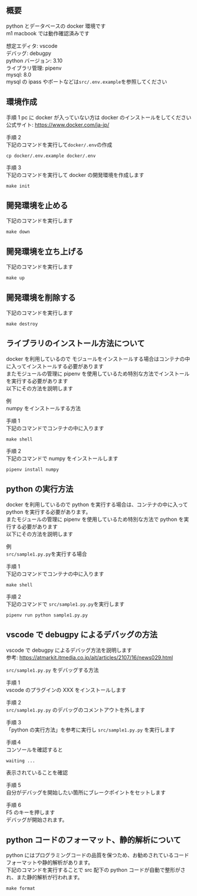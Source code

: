 ## 概要

python とデータベースの docker 環境です  
m1 macbook では動作確認済みです  

想定エディタ: vscode  
デバッグ: debugpy  
python バージョン: 3.10  
ライブラリ管理: pipenv  
mysql: 8.0  
mysql の ipass やポートなどは`src/.env.example`を参照してください

## 環境作成

手順 1
pc に docker が入っていない方は docker のインストールをしてください  
公式サイト: https://www.docker.com/ja-jp/  

手順 2  
下記のコマンドを実行して`docker/.env`の作成  

```
cp docker/.env.example docker/.env
```

手順 3  
下記のコマンドを実行して docker の開発環境を作成します  

```
make init
```

## 開発環境を止める

下記のコマンドを実行します  

```
make down
```

## 開発環境を立ち上げる

下記のコマンドを実行します

```
make up
```

## 開発環境を削除する

下記のコマンドを実行します

```
make destroy
```

## ライブラリのインストール方法について

docker を利用しているので モジュールをインストールする場合はコンテナの中に入ってインストールする必要があります  
またモジュールの管理に pipenv を使用しているため特別な方法でインストールを実行する必要があります  
以下にその方法を説明します  

例  
numpy をインストールする方法  

手順 1  
下記のコマンドでコンテナの中に入ります

```
make shell
```

手順 2  
下記のコマンドで numpy をインストールします

```
pipenv install numpy
```

## python の実行方法

docker を利用しているので python を実行する場合は、コンテナの中に入って python を実行する必要があります。  
またモジュールの管理に pipenv を使用しているため特別な方法で python を実行する必要があります  
以下にその方法を説明します

例  
`src/sample1.py.py`を実行する場合  

手順 1  
下記のコマンドでコンテナの中に入ります

```
make shell
```

手順 2  
下記のコマンドで `src/sample1.py.py`を実行します

```
pipenv run python sample1.py.py
```

## vscode で debugpy によるデバッグの方法

vscode で debugpy によるデバッグ方法を説明します  
参考: https://atmarkit.itmedia.co.jp/ait/articles/2107/16/news029.html  

`src/sample1.py.py` をデバッグする方法

手順 1  
vscode のプラグインの XXX をインストールします  

手順 2  
`src/sample1.py.py` のデバッグのコメントアウトを外します  

手順 3  
「python の実行方法」を参考に実行し `src/sample1.py.py` を実行します  

手順４  
コンソールを確認すると  

```
waiting ...
```

表示されていることを確認  

手順 5  
自分がデバッグを開始したい箇所にブレークポイントをセットします  

手順 6  
F5 のキーを押します  
デバッグが開始されます。  

## python コードのフォーマット、静的解析について

python にはプログラミングコードの品質を保つため、お勧めされているコードフォーマットや静的解析があります。  
下記のコマンドを実行することで src 配下の python コードが自動で整形がされ、また静的解析が行われます。  

```
make format
```
